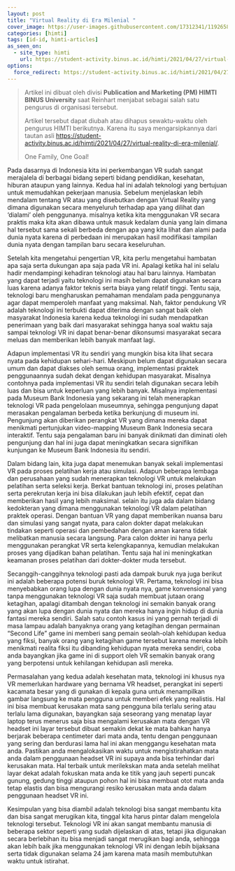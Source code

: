 ```yaml
---
layout: post
title: "Virtual Reality di Era Milenial "
cover_image: https://user-images.githubusercontent.com/17312341/119265885-a47caf00-bc12-11eb-908d-43bc79eda9f2.png
categories: [himti]
tags: [id-id, himti-articles]
as_seen_on:
  - site_type: himti
    url: https://student-activity.binus.ac.id/himti/2021/04/27/virtual-reality-di-era-milenial/
options:
  force_redirect: https://student-activity.binus.ac.id/himti/2021/04/27/virtual-reality-di-era-milenial/?utm_source=reinhart1010
---
```


> Artikel ini dibuat oleh divisi **Publication and Marketing (PM) HIMTI BINUS University** saat Reinhart menjabat sebagai salah satu pengurus di organisasi tersebut.
> 
> Artikel tersebut dapat diubah atau dihapus sewaktu-waktu oleh pengurus HIMTI berikutnya. Karena itu saya mengarsipkannya dari tautan asli <https://student-activity.binus.ac.id/himti/2021/04/27/virtual-reality-di-era-milenial/>.
> 
> One Family, One Goal!

Pada dasarnya di Indonesia kita ini perkembangan VR sudah sangat merajalela di berbagai bidang seperti bidang pendidikan, kesehatan, hiburan ataupun yang lainnya. Kedua hal ini adalah teknologi yang bertujuan untuk memudahkan pekerjaan manusia. Sebelum menjelaskan lebih mendalam tentang VR atau yang disebutkan dengan Virtual Reality yang dimana digunakan secara menyeluruh terhadap apa yang dilihat dan ‘dialami’ oleh penggunanya. misalnya ketika kita menggunakan VR secara praktis maka kita akan dibawa untuk masuk kedalam dunia yang lain dimana hal tersebut sama sekali berbeda dengan apa yang kita lihat dan alami pada dunia nyata karena di perbedaan ini merupakan hasil modifikasi tampilan dunia nyata dengan tampilan baru secara keseluruhan.

Setelah kita mengetahui pengertian VR, kita perlu mengetahui hambatan apa saja serta dukungan apa saja pada VR ini. Apalagi ketika hal ini selalu hadir mendampingi kehadiran teknologi atau hal baru lainnya. Hambatan yang dapat terjadi  yaitu teknologi ini masih belum dapat digunakan secara luas karena adanya faktor teknis serta biaya yang relatif tinggi. Tentu saja, teknologi baru mengharuskan pemahaman mendalam pada penggunanya agar dapat memperoleh manfaat yang maksimal. Nah, faktor pendukung VR adalah teknologi ini terbukti dapat diterima dengan sangat baik oleh masyarakat Indonesia karena kedua teknologi ini sudah mendapatkan penerimaan yang baik dari masyarakat sehingga hanya soal waktu saja sampai teknologi VR ini dapat benar-benar dikonsumsi masyarakat secara meluas dan memberikan lebih banyak manfaat lagi.

Adapun implementasi VR itu sendiri yang mungkin bisa kita lihat secara nyata pada kehidupan sehari-hari. Meskipun belum dapat digunakan secara umum dan dapat diakses oleh semua orang, implementasi praktek penggunaannya sudah dekat dengan kehidupan masyarakat. Misalnya contohnya pada implementasi VR itu sendiri telah digunakan secara lebih luas dan bisa untuk keperluan yang lebih banyak. Misalnya implementasi pada Museum Bank Indonesia yang sekarang ini telah menerapkan teknologi VR pada pengelolaan museumnya, sehingga pengunjung dapat merasakan pengalaman berbeda ketika berkunjung di museum ini. Pengunjung akan diberikan perangkat VR yang dimana mereka dapat menikmati pertunjukan video-mapping Museum Bank Indonesia secara interaktif. Tentu saja pengalaman baru ini banyak dinikmati dan diminati oleh pengunjung dan hal ini juga dapat meningkatkan secara signifikan kunjungan ke Museum Bank Indonesia itu sendiri.

Dalam bidang lain, kita juga dapat menemukan banyak sekali implementasi VR pada proses pelatihan kerja atau simulasi. Adapun beberapa lembaga dan perusahaan yang sudah menerapkan teknologi VR untuk melakukan pelatihan serta seleksi kerja. Berkat bantuan teknologi ini, proses pelatihan serta perekrutan kerja ini bisa dilakukan jauh lebih efektif, cepat dan memberikan hasil yang lebih maksimal. selain itu juga ada dalam bidang kedokteran yang dimana menggunakan teknologi VR dalam pelatihan praktek operasi. Dengan bantuan VR yang dapat memberikan nuansa baru dan simulasi yang sangat nyata, para calon dokter dapat melakukan tindakan seperti operasi dan pembedahan dengan aman karena tidak melibatkan manusia secara langsung. Para calon dokter ini hanya perlu menggunakan perangkat VR serta kelengkapannya, kemudian melakukan proses yang dijadikan bahan pelatihan. Tentu saja hal ini meningkatkan keamanan proses pelatihan dari dokter-dokter muda tersebut.

Secanggih-canggihnya teknologi pasti ada dampak buruk nya juga berikut ini adalah beberapa potensi buruk teknologi VR. Pertama, teknologi ini bisa menyebabkan orang lupa dengan dunia nyata nya, game konvensional yang tanpa menggunakan teknologi VR saja sudah membuat jutaan orang ketagihan, apalagi ditambah dengan teknologi ini semakin banyak orang yang akan lupa dengan dunia nyata dan mereka hanya ingin hidup di dunia fantasi mereka sendiri. Salah satu contoh kasus ini yang pernah terjadi di masa lampau adalah banyaknya orang yang ketagihan dengan permainan “Second Life” game ini memberi sang pemain seolah-olah kehidupan kedua yang fiksi, banyak orang yang ketagihan game tersebut karena mereka lebih menikmati realita fiksi itu dibanding kehidupan nyata mereka sendiri, coba anda bayangkan jika game ini di support oleh VR semakin banyak orang yang berpotensi untuk kehilangan kehidupan asli mereka.

Permasalahan yang kedua adalah kesehatan mata, teknologi ini khusus nya VR memerlukan hardware yang bernama VR headset, perangkat ini seperti kacamata besar yang di gunakan di kepala guna untuk menampilkan gambar langsung ke mata pengguna untuk memberi efek yang realistis. Hal ini bisa membuat kerusakan mata sang pengguna bila terlalu sering atau terlalu lama digunakan, bayangkan saja seseorang yang menatap layar laptop terus menerus saja bisa mengalami kerusakan mata dengan VR headset ini layar tersebut dibuat semakin dekat ke mata bahkan hanya berjarak beberapa centimeter dari mata anda, tentu dengan penggunaan yang sering dan berdurasi lama hal ini akan menggangu kesehatan mata anda. Pastikan anda mengalokasikan waktu untuk mengistirahatkan mata anda dalam penggunaan headset VR ini supaya anda bisa terhindar dari kerusakan mata. Hal terbaik untuk merilekskan mata anda setelah melihat layar dekat adalah fokuskan mata anda ke titik yang jauh seperti puncak gunung, gedung tinggi ataupun pohon hal ini bisa membuat otot mata anda tetap elastis dan bisa mengurangi resiko kerusakan mata anda dalam penggunaan headset VR ini.

Kesimpulan yang bisa diambil adalah teknologi bisa sangat membantu kita dan bisa sangat merugikan kita, tinggal kita harus pintar dalam mengelola teknologi tersebut. Teknologi VR ini akan sangat membantu manusia di beberapa sektor seperti yang sudah dijelaskan di atas, tetapi jika digunakan secara berlebihan itu bisa menjadi sangat merugikan bagi anda, sehingga akan lebih baik jika menggunakan teknologi VR ini dengan lebih bijaksana serta tidak digunakan selama 24 jam karena mata masih membutuhkan waktu untuk istirahat.
